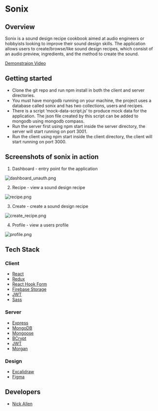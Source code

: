 # Sonix


## Overview

Sonix is a sound design recipe cookbook aimed at audio engineers or hobbyists looking to improve their sound design skills.
The application allows users to create/browse/like sound design recipes, which consist of an audio preview, ingredients, and the method to create the sound.

[Demonstraion Video](https://www.youtube.com/watch?v=QWG9yLuA7Do)

## Getting started

* Clone the git repo and run npm install in both the client and server directories.
* You must have mongodb running on your machine, the project uses a database called sonix and has two collections, users and recipes.
* There is a script ‘mock-data-script.js’ to produce mock data for the application. The json file created by this script can be added to mongodb using mongodb compass.
* Run the server first using npm start inside the server directory, the server will start running on port 3001.
* Run the client using npm start inside the client directory, the client will start running on port 3000.


## Screenshots of sonix in action

1. Dashboard - entry point for the application

![dashboard_unauth.png](./readme-img/dashboard_unauth.png)

2. Recipe - view a sound design recipe
    
![recipe.png](./readme-img/recipe.png)
    

3. Create - create a sound design recipe
    
![create_recipe.png](./readme-img/create_recipe.png)
    

4. Profile - view a users profile
    
![profile.png](./readme-img/profile.png)
    

## Tech Stack
### Client
* [React](https://reactjs.org/) 
* [Redux](https://redux.js.org/) 
* [React Hook Form](https://react-hook-form.com/)
* [Firebase Storage](https://firebase.google.com/docs/storage) 
* [JWT](https://jwt.io/)
* [Sass](https://sass-lang.com/)

### Server
* [Express](https://expressjs.com/)
* [MongoDB](https://www.mongodb.com/)
* [Mongoose](https://mongoosejs.com/)
* [BCrypt](https://github.com/kelektiv/node.bcrypt.js)
* [JWT](https://jwt.io/)
* [Morgan](https://expressjs.com/en/resources/middleware/morgan.html)

### Design
* [Excalidraw](https://excalidraw.com/)
* [Figma](https://www.figma.com/)


## Developers
* [Nick Allen](https://github.com/nicallennn)

